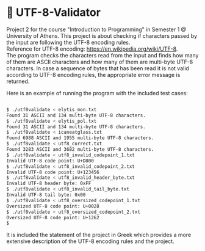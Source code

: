 # :symbols: UTF-8-Validator

Project 2 for the course "Introduction to Programming" in Semester 1 @ University of Athens. 
This project is about checking if characters passed by the input are following the UTF-8 encoding rules.  
Reference for UTF-8 encoding: https://en.wikipedia.org/wiki/UTF-8.  
The program checks the characters read from the input and finds how many of them are ASCII characters and how many of them are multi-byte UTF-8 characters. In case a sequence of bytes that has been read it is not valid according to UTF-8 encoding rules, the appropriate error message is returned.

Here is an example of running the program with the included test cases:

``` bash

$ ./utf8validate < elytis_mon.txt
Found 31 ASCII and 134 multi-byte UTF-8 characters.
$ ./utf8validate < elytis_pol.txt
Found 31 ASCII and 134 multi-byte UTF-8 characters.
$ ./utf8validate < icaneatglass.txt
Found 6988 ASCII and 1955 multi-byte UTF-8 characters. 
$ ./utf8validate < utf8_correct.txt
Found 3283 ASCII and 3682 multi-byte UTF-8 characters. 
$ ./utf8validate < utf8_invalid_codepoint_1.txt 
Invalid UTF-8 code point: U+D800
$ ./utf8validate < utf8_invalid_codepoint_2.txt 
Invalid UTF-8 code point: U+123456
$ ./utf8validate < utf8_invalid_header_byte.txt 
Invalid UTF-8 header byte: 0xFF
$ ./utf8validate < utf8_invalid_tail_byte.txt
Invalid UTF-8 tail byte: 0x00
$ ./utf8validate < utf8_oversized_codepoint_1.txt 
Oversized UTF-8 code point: U+0028
$ ./utf8validate < utf8_oversized_codepoint_2.txt 
Oversized UTF-8 code point: U+1262
$

```

It is included the statement of the project in Greek which provides a more extensive description of the UTF-8 encoding rules and the project.
